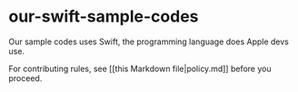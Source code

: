 # our-swift-sample-codes
Our sample codes uses Swift, the programming language does Apple devs use.

For contributing rules, see [[this Markdown file|policy.md]] before you proceed.
